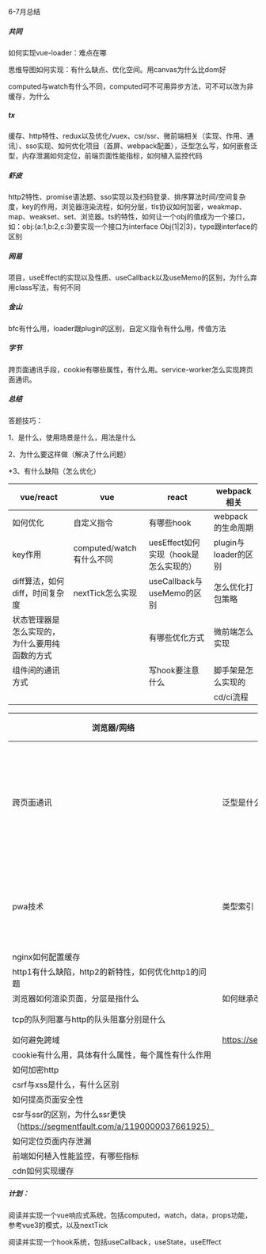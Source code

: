 6-7月总结

##### 共同

如何实现vue-loader：难点在哪

思维导图如何实现：有什么缺点、优化空间。用canvas为什么比dom好

computed与watch有什么不同，computed可不可用异步方法，可不可以改为非缓存，为什么

##### tx

缓存、http特性、redux以及优化/vuex、csr/ssr、微前端相关（实现、作用、通讯）、sso实现、如何优化项目（首屏、webpack配置），泛型怎么写，如何嵌套泛型，内存泄漏如何定位，前端页面性能指标，如何植入监控代码

##### 虾皮

http2特性、promise语法题、sso实现以及扫码登录、排序算法时间/空间复杂度，key的作用，浏览器渲染流程，如何分层，tls协议如何加密，weakmap、map、weakset、set、浏览器。ts的特性，如何让一个obj的值成为一个接口，如：obj:{a:1,b:2,c:3}要实现一个接口为interface Obj{1|2|3}，type跟interface的区别

##### 网易

项目，useEffect的实现以及性质、useCallback以及useMemo的区别，为什么弃用class写法，有何不同

##### 金山

bfc有什么用，loader跟plugin的区别，自定义指令有什么用，传值方法

##### 字节

跨页面通讯手段，cookie有哪些属性，有什么用。service-worker怎么实现跨页面通讯。

##### 总结

答题技巧：

1、是什么，使用场景是什么，用法是什么

2、为什么要这样做（解决了什么问题）

*3、有什么缺陷（怎么优化）

| vue/react                                      | vue                      | react                                 | webpack相关          |
| ---------------------------------------------- | ------------------------ | ------------------------------------- | -------------------- |
| 如何优化                                       | 自定义指令               | 有哪些hook                            | webpack的生命周期    |
| key作用                                        | computed/watch有什么不同 | uesEffect如何实现（hook是怎么实现的） | plugin与loader的区别 |
| diff算法，如何diff，时间复杂度                 | nextTick怎么实现         | useCallback与useMemo的区别            | 怎么优化打包策略     |
| 状态管理器是怎么实现的，为什么要用纯函数的方式 |                          | 有哪些优化方式                        | 微前端怎么实现       |
| 组件间的通讯方式                               |                          | 写hook要注意什么                      | 脚手架是怎么实现的   |
|                                                |                          |                                       | cd/ci流程            |

| 浏览器/网络                                                  | TS相关                                      | js基础                         | 算法                  |
| ------------------------------------------------------------ | ------------------------------------------- | ------------------------------ | --------------------- |
| 跨页面通讯                                                   | 泛型是什么，如何嵌套泛型                    | this                           | 时间/空间复杂度怎么算 |
| pwa技术                                                      | 类型索引（关键字：keyof，类型映射）         | 原型链                         | 对象转树形结构        |
| nginx如何配置缓存                                            |                                             |                                |                       |
| http1有什么缺陷，http2的新特性，如何优化http1的问题          |                                             |                                |                       |
| 浏览器如何渲染页面，分层是指什么                             | 如何继承改写接口                            | var变量声明                    |                       |
| tcp的队列阻塞与http的队头阻塞分别是什么                      |                                             | 深拷贝/weakMap/map/weakSet/set |                       |
| 如何避免跨域                                                 | https://segmentfault.com/a/1190000023800536 | promise如何实现                |                       |
| cookie有什么用，具体有什么属性，每个属性有什么作用           |                                             |                                |                       |
| 如何加密http                                                 |                                             |                                |                       |
| csrf与xss是什么，有什么区别                                  |                                             |                                |                       |
| 如何提高页面安全性                                           |                                             |                                |                       |
| csr与ssr的区别，为什么ssr更快（https://segmentfault.com/a/1190000037661925） |                                             |                                |                       |
| 如何定位页面内存泄漏                                         |                                             |                                |                       |
| 前端如何植入性能监控，有哪些指标                             |                                             |                                |                       |
| cdn如何实现缓存                                              |                                             |                                |                       |

##### 计划：

阅读并实现一个vue响应式系统，包括computed，watch，data，props功能，参考vue3的模式，以及nextTick

阅读并实现一个hook系统，包括useCallback，useState，useEffect
